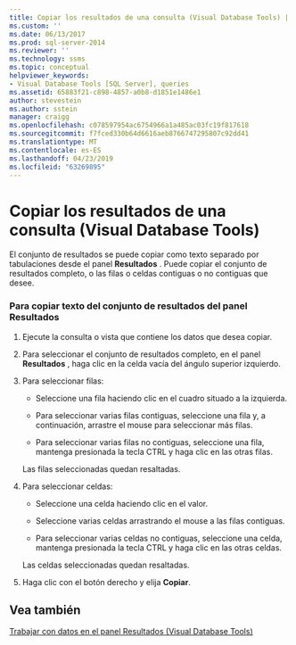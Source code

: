 ```yaml
---
title: Copiar los resultados de una consulta (Visual Database Tools) | Microsoft Docs
ms.custom: ''
ms.date: 06/13/2017
ms.prod: sql-server-2014
ms.reviewer: ''
ms.technology: ssms
ms.topic: conceptual
helpviewer_keywords:
- Visual Database Tools [SQL Server], queries
ms.assetid: 65883f21-c898-4857-a0b8-d1851e1486e1
author: stevestein
ms.author: sstein
manager: craigg
ms.openlocfilehash: c078597954ac6754966a1a485ac03fc19f817618
ms.sourcegitcommit: f7fced330b64d6616aeb8766747295807c92dd41
ms.translationtype: MT
ms.contentlocale: es-ES
ms.lasthandoff: 04/23/2019
ms.locfileid: "63269895"
---
```

# <a name="copy-query-results-visual-database-tools"></a>Copiar los resultados de una consulta (Visual Database Tools)
  El conjunto de resultados se puede copiar como texto separado por tabulaciones desde el panel **Resultados** . Puede copiar el conjunto de resultados completo, o las filas o celdas contiguas o no contiguas que desee.  
  
### <a name="to-copy-result-set-text-from-the-results-pane"></a>Para copiar texto del conjunto de resultados del panel Resultados  
  
1.  Ejecute la consulta o vista que contiene los datos que desea copiar.  
  
2.  Para seleccionar el conjunto de resultados completo, en el panel **Resultados** , haga clic en la celda vacía del ángulo superior izquierdo.  
  
3.  Para seleccionar filas:  
  
    -   Seleccione una fila haciendo clic en el cuadro situado a la izquierda.  
  
    -   Para seleccionar varias filas contiguas, seleccione una fila y, a continuación, arrastre el mouse para seleccionar más filas.  
  
    -   Para seleccionar varias filas no contiguas, seleccione una fila, mantenga presionada la tecla CTRL y haga clic en las otras filas.  
  
     Las filas seleccionadas quedan resaltadas.  
  
4.  Para seleccionar celdas:  
  
    -   Seleccione una celda haciendo clic en el valor.  
  
    -   Seleccione varias celdas arrastrando el mouse a las filas contiguas.  
  
    -   Para seleccionar varias celdas no contiguas, seleccione una celda, mantenga presionada la tecla CTRL y haga clic en las otras celdas.  
  
     Las celdas seleccionadas quedan resaltadas.  
  
5.  Haga clic con el botón derecho y elija **Copiar**.  
  
## <a name="see-also"></a>Vea también  
 [Trabajar con datos en el panel Resultados &#40;Visual Database Tools&#41;](visual-database-tools.md)  
  
  
